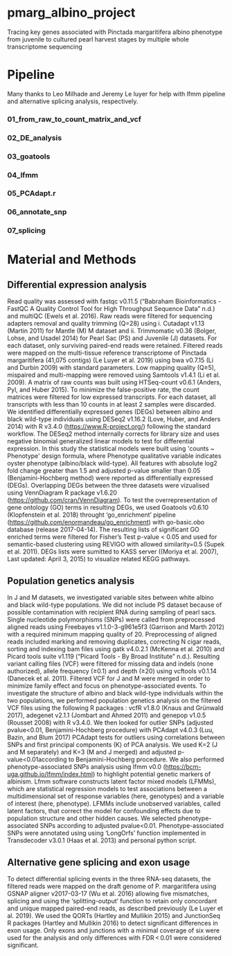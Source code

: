 # pmarg_albino_project
Tracing key genes associated with Pinctada margaritifera albino phenotype from juvenile to cultured pearl harvest stages by multiple whole transcriptome sequencing

# Pipeline
Many thanks to Leo Milhade and Jeremy Le luyer for help with lfmm pipeline and alternative splicing analysis, respectively.

### 01_from_raw_to_count_matrix_and_vcf
### 02_DE_analysis
### 03_goatools
### 04_lfmm
### 05_PCAdapt.r
### 06_annotate_snp
### 07_splicing

# Material and Methods
## Differential expression analysis
Read quality was assessed with fastqc v0.11.5 (“Babraham Bioinformatics - FastQC A Quality Control Tool for High Throughput Sequence Data” n.d.) and multiQC (Ewels et al. 2016). Raw reads were filtered for sequencing adapters removal and quality trimming (Q=28) using i. Cutadapt v1.13 (Martin 2011) for Mantle (M) M dataset and ii. Trimmomatic v0.36 (Bolger, Lohse, and Usadel 2014) for Pearl Sac (PS) and Juvenile (J) datasets. For each dataset, only surviving paired-end reads were retained. Filtered reads were mapped on the multi-tissue reference transcriptome of Pinctada margaritifera (41,075 contigs) (Le Luyer et al. 2019) using bwa v0.7.15 (Li and Durbin 2009) with standard parameters. Low mapping quality (Q≥5), mispaired and multi-mapping were removed using Samtools v1.4.1 (Li et al. 2009). A matrix of raw counts was built using HTSeq-count v0.6.1 (Anders, Pyl, and Huber 2015). To minimize the false-positive rate, the count matrices were filtered for low expressed transcripts. For each dataset, all transcripts with less than 10 counts in at least 2 samples were discarded. We identified differentially expressed genes (DEGs) between albino and black wild-type individuals using DESeq2 v1.16.2 (Love, Huber, and Anders 2014) with R v3.4.0 (https://www.R-project.org/) following the standard workflow. The DESeq2 method internally corrects for library size and uses negative binomial generalized linear models to test for differential expression. In this study the statistical models were built using 'counts ~ Phenotype' design formula, where Phenotype qualitative variable indicates oyster phenotype (albino/black wild-type). All features with absolute log2 fold change greater than 1.5 and adjusted p-value smaller than 0.05 (Benjamini-Hochberg method) were reported as differentially expressed (DEGs). Overlapping DEGs between the three datasets were vizualised using VennDiagram R package v1.6.20 (https://github.com/cran/VennDiagram). To test the overrepresentation of gene ontology (GO) terms in resulting DEGs, we used Goatools v0.6.10 (Klopfenstein et al. 2018) throught ‘go_enrichment’ pipeline (https://github.com/enormandeau/go_enrichment) with go-basic.obo database (release 2017-04-14). The resulting lists of significant GO enriched terms were filtered for Fisher’s Test p-value < 0.05 and used for semantic-based clustering using REVIGO with allowed similarity=0.5 (Supek et al. 2011). DEGs lists were sumitted to KASS server ((Moriya et al. 2007), Last updated: April 3, 2015) to visualize related KEGG pathways. 
## Population genetics analysis
In J and M datasets, we investigated variable sites between white albino and black wild-type populations. We did not include PS dataset because of possible contamination with recipient RNA during sampling of pearl sacs. Single nucleotide polymorphisms (SNPs) were called from preprocessed aligned reads using Freebayes v1.1.0-3-g961e5f3 (Garrison and Marth 2012) with a required minimum mapping quality of 20. Preprocessing of aligned reads included marking and removing duplicates, correcting N cigar reads, sorting and indexing bam files using gatk v4.0.2.1 (McKenna et al. 2010) and Picard tools suite v1.119 (“Picard Tools - By Broad Institute” n.d.). Resulting variant calling files (VCF) were filtered for missing data and indels (none authorized), allele frequency (≥0.1) and depth (≥20) using vcftools v0.1.14 (Danecek et al. 2011). Filtered VCF for J and M were merged in order to minimize family effect and focus on phenotype-associated events. To investigate the structure of albino and black wild-type individuals within the two populations, we performed population genetics analysis on the filtered VCF files using the following R packages : vcfR v1.8.0 (Knaus and Grünwald 2017), adegenet v2.1.1 (Jombart and Ahmed 2011) and genepop v1.0.5 (Rousset 2008) with R v3.4.0. We then looked for outlier SNPs (adjusted pvalue<0.01, Benjamini-Hochberg procedure) with PCAdapt v4.0.3 (Luu, Bazin, and Blum 2017) PCAdapt tests for outliers using correlations between SNPs and first principal components (K) of PCA analysis. We used K=2 (J and M separately) and K=3 (M and J merged) and adjusted p-value<0.01according to Benjamini-Hochberg procedure. We also performed phenotype-associated SNPs analysis using lfmm v0.0 (https://bcm-uga.github.io/lfmm/index.html) to highlight potential genetic markers of albinism. Lfmm software constructs latent factor mixed models (LFMMs), which are statistical regression models to test associations between a multidimensional set of response variables (here, genotypes) and a variable of interest (here, phenotype). LFMMs include unobserved variables, called latent factors, that correct the model for confounding effects due to population structure and other hidden causes. We selected phenotype-associated SNPs according to adjusted pvalue<0.01. Phenotype-associated SNPs were annotated using using ‘LongOrfs’ function implemented in Transdecoder v3.0.1 (Haas et al. 2013) and personal python script.
## Alternative gene splicing and exon usage
To detect differential splicing events in the three RNA-seq datasets, the filtered reads were mapped on the draft genome of P. margaritifera using GSNAP aligner v2017-03-17 (Wu et al. 2016) allowing five mismatches, splicing and using the ‘splitting-output’ function to retain only concordant and unique mapped paired-end reads, as described previously (Le Luyer et al. 2019). We used the QORTs (Hartley and Mullikin 2015) and JunctionSeq R packages (Hartley and Mullikin 2016) to detect significant differences in exon usage. Only exons and junctions with a minimal coverage of six were used for the analysis and only differences with FDR < 0.01 were considered significant.
